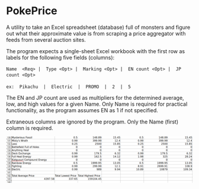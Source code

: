# PokePrice

A utility to take an Excel spreadsheet (database) full of monsters and figure out what their approximate value 
is from scraping a price aggregator with feeds from several auction sites.

The program expects a single-sheet Excel workbook with the first row as labels for the following five fields (columns):

    Name  <Req> |  Type <Opt> |  Marking <Opt> |  EN count <Opt> |  JP count <Opt>

    ex:  Pikachu  |  Electric  |  PROMO  |  2  |  5

The EN and JP count are used as multipliers for the determined average, low, and high values for a given Name.
Only Name is required for practical functionality, as the program assumes EN as 1 if not specified.

Extraneous columns are ignored by the program.  Only the Name (first) column is required.

![alt text](https://github.com/lykest/PokePrice/blob/master/results.png?raw=true)
